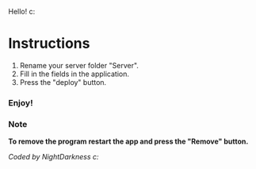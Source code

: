 Hello! c:

# Instructions

1) Rename your server folder "Server".
2) Fill in the fields in the application.
3) Press the "deploy" button.
### Enjoy!

### Note
**To remove the program restart the app and press the "Remove" button.**

_Coded by NightDarkness c:_
